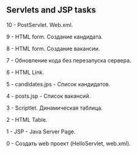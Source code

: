 Servlets and JSP tasks
----------------------

10 - PostServlet. Web.xml.

9 - HTML form. Создание кандидата.

8 - HTML form. Создание вакансии.

7 - Обновление кода без перезапуска сервера. 

6 - HTML Link.

5 - candidates.jps - Список кандидатов.

4 - posts.jsp - Список вакансий.

3 - Scriptlet. Динамическая таблица.

2 - HTML Table.

1 - JSP - Java Server Page.

0 - Создать web проект (HelloServlet, web.xml).

